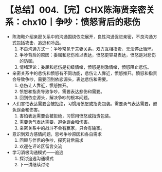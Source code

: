 # 【总结】004.【完】CHX陈海贤亲密关系：chx10丨争吵：愤怒背后的悲伤

-   陈海鞋介绍亲密关系中的沟通围绕依恋展开，良性沟通促进亲密，不良沟通方式包括攻击、追逃和冷战。
    1.  不良沟通方式一：争吵常见于夫妻关系，双方互相指责，无法停止循环。
    2.  争吵背后的原因：委屈和悲伤难以表达，愤怒更容易表达，愤怒是对悲伤的防御。
    3.  情绪理论：委屈和悲伤是初级情绪，愤怒是刺激情绪，愤怒阻止悲伤。
-   亲密关系中的悲伤和愤怒有不同功能，悲伤让人靠近，愤怒推开。愤怒和指责会导致争吵，需要回到依恋源头，表达悲伤和需要。
    1.  悲伤让人靠近，愤怒推开。
    2.  愤怒和指责导致争吵，需要表达悲伤和需要。
    3.  回到依恋源头，解决争吵的根本问题。
-   人们害怕表达需要会被拒绝，习惯用愤怒或指责包装。需要勇气表达需要，避免误会和伤害。
    1.  害怕表达需要会被拒绝，习惯用愤怒或指责包装。
    2.  需要勇气表达需要，避免误会和伤害。
    3.  亲密关系中的战斗不会有赢家，只会有输家。
-   意识到双方感情问题，思考争吵原因和各自需求
    1.  回顾与伴侣的争吵，探究背后需求
    2.  欢迎在评论区留言交流
-   学习消极沟通模式——追逃
    1.  探讨追逃沟通模式
    2.  下一讲继续讨论